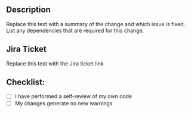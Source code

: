## Description

Replace this text with a summary of the change and which issue is fixed. List any dependencies that are required for this change.

## Jira Ticket

Replace this text with the Jira ticket link

## Checklist:

- [ ] I have performed a self-review of my own code
- [ ] My changes generate no new warnings
